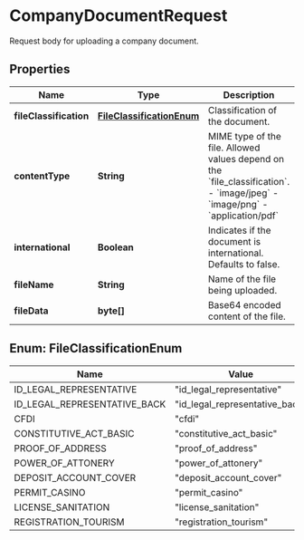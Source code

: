 

# CompanyDocumentRequest

Request body for uploading a company document.

## Properties

| Name | Type | Description | Notes |
|------------ | ------------- | ------------- | -------------|
|**fileClassification** | [**FileClassificationEnum**](#FileClassificationEnum) | Classification of the document.  | Tipo de archivo              | Descripción                                               | | :--------------------------- | :-------------------------------------------------------- | | &#x60;id_legal_representative&#x60;      | identificación oficial frente                             | | &#x60;id_legal_representative_back&#x60; | identificación oficial atrás                              | | &#x60;cfdi&#x60;                         | Prueba de situación fiscal                                | | &#x60;constitutive_act_basic&#x60;       | Acta constitutiva                                         | | &#x60;proof_of_address&#x60;             | Comprobante de domicilio del negocio                      | | &#x60;power_of_attonery&#x60;            | Poderes de representación                                 | | &#x60;deposit_account_cover&#x60;        | Carátula de la cuenta de depósito                         | | &#x60;permit_casino&#x60;                | Permiso ante SEGOB                                        | | &#x60;license_sanitation&#x60;           | Licencia sanitaria de COFEPRIS                            | | &#x60;registration_tourism&#x60;         | Inscripción ante el Registro Nacional de Turismo (SECTUR) |  |  |
|**contentType** | **String** | MIME type of the file. Allowed values depend on the &#x60;file_classification&#x60;. - &#x60;image/jpeg&#x60; - &#x60;image/png&#x60; - &#x60;application/pdf&#x60;  |  |
|**international** | **Boolean** | Indicates if the document is international. Defaults to false. |  [optional] |
|**fileName** | **String** | Name of the file being uploaded. |  |
|**fileData** | **byte[]** | Base64 encoded content of the file. |  |



## Enum: FileClassificationEnum

| Name | Value |
|---- | -----|
| ID_LEGAL_REPRESENTATIVE | &quot;id_legal_representative&quot; |
| ID_LEGAL_REPRESENTATIVE_BACK | &quot;id_legal_representative_back&quot; |
| CFDI | &quot;cfdi&quot; |
| CONSTITUTIVE_ACT_BASIC | &quot;constitutive_act_basic&quot; |
| PROOF_OF_ADDRESS | &quot;proof_of_address&quot; |
| POWER_OF_ATTONERY | &quot;power_of_attonery&quot; |
| DEPOSIT_ACCOUNT_COVER | &quot;deposit_account_cover&quot; |
| PERMIT_CASINO | &quot;permit_casino&quot; |
| LICENSE_SANITATION | &quot;license_sanitation&quot; |
| REGISTRATION_TOURISM | &quot;registration_tourism&quot; |




